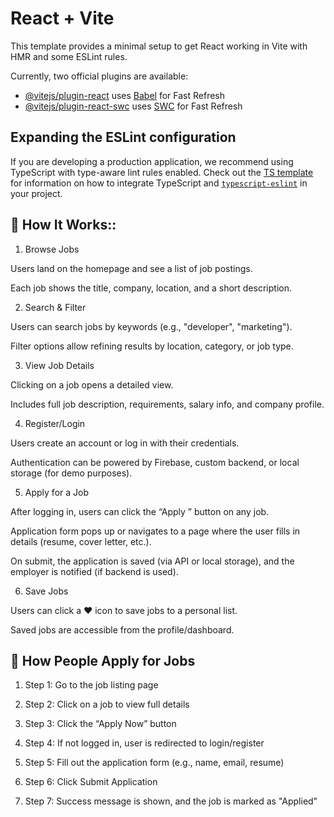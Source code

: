 # React + Vite

This template provides a minimal setup to get React working in Vite with HMR and some ESLint rules.

Currently, two official plugins are available:

- [@vitejs/plugin-react](https://github.com/vitejs/vite-plugin-react/blob/main/packages/plugin-react) uses [Babel](https://babeljs.io/) for Fast Refresh
- [@vitejs/plugin-react-swc](https://github.com/vitejs/vite-plugin-react/blob/main/packages/plugin-react-swc) uses [SWC](https://swc.rs/) for Fast Refresh

## Expanding the ESLint configuration

If you are developing a production application, we recommend using TypeScript with type-aware lint rules enabled. Check out the [TS template](https://github.com/vitejs/vite/tree/main/packages/create-vite/template-react-ts) for information on how to integrate TypeScript and [`typescript-eslint`](https://typescript-eslint.io) in your project.

## 🧠  How It Works::

1. Browse Jobs

Users land on the homepage and see a list of job postings.

Each job shows the title, company, location, and a short description.



2. Search & Filter

Users can search jobs by keywords (e.g., "developer", "marketing").

Filter options allow refining results by location, category, or job type.



3. View Job Details

Clicking on a job opens a detailed view.

Includes full job description, requirements, salary info, and company profile.



4. Register/Login

Users create an account or log in with their credentials.

Authentication can be powered by Firebase, custom backend, or local storage (for demo purposes).



5. Apply for a Job

After logging in, users can click the “Apply ” button on any job.

Application form pops up or navigates to a page where the user fills in details (resume, cover letter, etc.).

On submit, the application is saved (via API or local storage), and the employer is notified (if backend is used).



6. Save Jobs

Users can click a ❤️ icon to save jobs to a personal list.

Saved jobs are accessible from the profile/dashboard.





## 📝 How People Apply for Jobs

1. Step 1: Go to the job listing page


2. Step 2: Click on a job to view full details


3. Step 3: Click the “Apply Now” button


4. Step 4: If not logged in, user is redirected to login/register


5. Step 5: Fill out the application form (e.g., name, email, resume)


6. Step 6: Click Submit Application


7. Step 7: Success message is shown, and the job is marked as "Applied"


